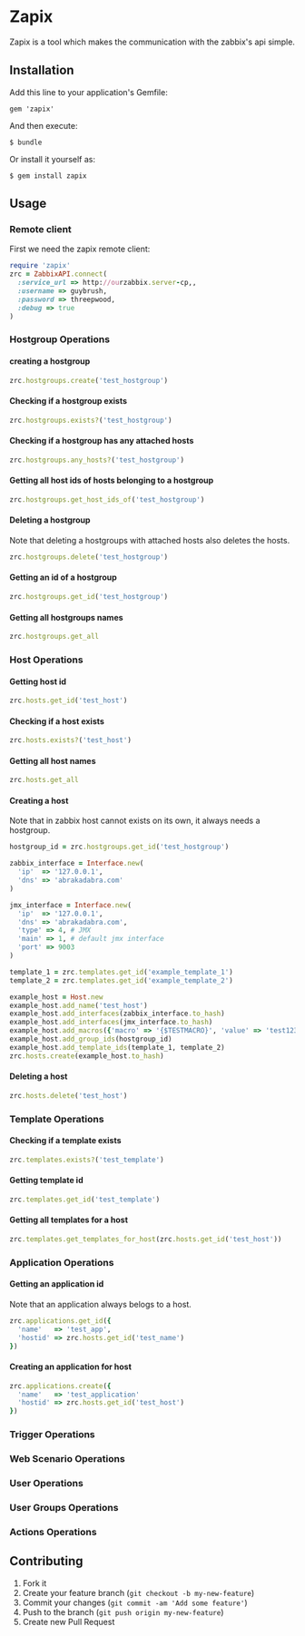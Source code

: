 # Zapix

Zapix is a tool which makes the communication with the zabbix's api simple.

## Installation

Add this line to your application's Gemfile:

    gem 'zapix'

And then execute:

    $ bundle

Or install it yourself as:

    $ gem install zapix

## Usage

### Remote client
First we need the zapix remote client:

```ruby
require 'zapix'
zrc = ZabbixAPI.connect(
  :service_url => http://ourzabbix.server-cp,,
  :username => guybrush,
  :password => threepwood,
  :debug => true
)
```
### Hostgroup Operations
#### creating a hostgroup
```ruby
zrc.hostgroups.create('test_hostgroup')
```

#### Checking if a hostgroup exists
```ruby
zrc.hostgroups.exists?('test_hostgroup')
```

#### Checking if a hostgroup has any attached hosts
```ruby
zrc.hostgroups.any_hosts?('test_hostgroup')
```

#### Getting all host ids of hosts belonging to a hostgroup
```ruby
zrc.hostgroups.get_host_ids_of('test_hostgroup')
```

#### Deleting a hostgroup
Note that deleting a hostgroups with attached hosts also deletes the hosts.

```ruby
zrc.hostgroups.delete('test_hostgroup')
```

#### Getting an id of a hostgroup
```ruby
zrc.hostgroups.get_id('test_hostgroup')
```

#### Getting all hostgroups names
```ruby
zrc.hostgroups.get_all
```

### Host Operations

#### Getting host id
```ruby
zrc.hosts.get_id('test_host')
```

#### Checking if a host exists
```ruby
zrc.hosts.exists?('test_host')
```

#### Getting all host names
```ruby
zrc.hosts.get_all
```

#### Creating a host
Note that in zabbix host cannot exists on its own, it always needs a hostgroup.
```ruby 
hostgroup_id = zrc.hostgroups.get_id('test_hostgroup')

zabbix_interface = Interface.new(
  'ip'  => '127.0.0.1',
  'dns' => 'abrakadabra.com'
)

jmx_interface = Interface.new(
  'ip'  => '127.0.0.1',
  'dns' => 'abrakadabra.com',
  'type' => 4, # JMX
  'main' => 1, # default jmx interface
  'port' => 9003
)

template_1 = zrc.templates.get_id('example_template_1')
template_2 = zrc.templates.get_id('example_template_2')

example_host = Host.new
example_host.add_name('test_host')
example_host.add_interfaces(zabbix_interface.to_hash)
example_host.add_interfaces(jmx_interface.to_hash)
example_host.add_macros({'macro' => '{$TESTMACRO}', 'value' => 'test123'})
example_host.add_group_ids(hostgroup_id)
example_host.add_template_ids(template_1, template_2)
zrc.hosts.create(example_host.to_hash)
```

#### Deleting a host
```ruby
zrc.hosts.delete('test_host')
```

### Template Operations

#### Checking if a template exists
```ruby
zrc.templates.exists?('test_template')
```

#### Getting template id
```ruby
zrc.templates.get_id('test_template')
```

#### Getting all templates for a host
```ruby
zrc.templates.get_templates_for_host(zrc.hosts.get_id('test_host'))
```

### Application Operations

#### Getting an application id
Note that an application always belogs to a host.
```ruby
zrc.applications.get_id({
  'name'   => 'test_app',
  'hostid' => zrc.hosts.get_id('test_name')
})
```

#### Creating an application for host
```ruby
zrc.applications.create({
  'name'   => 'test_application'
  'hostid' => zrc.hosts.get_id('test_host')
})
```

### Trigger Operations

### Web Scenario Operations

### User Operations

### User Groups Operations

### Actions Operations

## Contributing

1. Fork it
2. Create your feature branch (`git checkout -b my-new-feature`)
3. Commit your changes (`git commit -am 'Add some feature'`)
4. Push to the branch (`git push origin my-new-feature`)
5. Create new Pull Request

